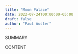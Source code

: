 ```yaml
---
title: "Moon Palace"
date: 2022-07-24T00:00:00-05:00
draft: false
author: "Paul Auster"
---
```


SUMMARY

<!--more-->

CONTENT